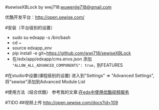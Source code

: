 #sewiseXBLock 
by wwj718:<wuwenjie718@gmail.com>

优酷开发平台：http://open.sewise.com/

#安装（平台级别的设置）
*  sudo su edxapp -s /bin/bash
*  cd ~
*  source edxapp_env
*  pip install -e git+https://github.com/wwj718/sewiseXBLock
*  在/edx/app/edxapp/cms.envs.json 添加 `"ALLOW_ALL_ADVANCED_COMPONENTS": true,` 到FEATURES

#在studio中设置(课程级别的设置)
进入到"Settings" ⇒ "Advanced Settings",将"sewise"添加到Advanced Module List

#使用方法（结合优酷）
参考我的文章:[在edx中使用优酷视频服务](http://wwj718.github.io/edx-use-sewise.html)


#TIDO
##视频上传
http://open.sewise.com/docs?id=109

